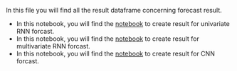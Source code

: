 In this file you will find all the result dataframe concerning forecast result.
* In this notebook, you will find the [notebook]() to create result for univariate RNN forcast.
* In this notebook, you will find the [notebook]() to create result for multivariate RNN forcast.
* In this notebook, you will find the [notebook]() to create result for CNN forcast.
